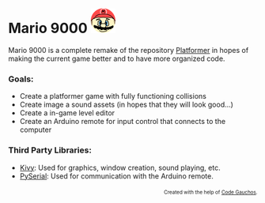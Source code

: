 # Mario 9000 <img src="res/player.png" width=50 height=50>
Mario 9000 is a complete remake of the repository [Platformer](https://github.com/code_gauchos/Platformer) in hopes of making the current game better and to have more organized code.
### Goals:
- Create a platformer game with fully functioning collisions
- Create image a sound assets (in hopes that they will look good...)
- Create a in-game level editor
- Create an Arduino remote for input control that connects to the computer

### Third Party Libraries:
- [Kivy](https://kivy.org): Used for graphics, window creation, sound playing, etc.
- [PySerial](https://pypi.org/project/pyserial/): Used for communication with the Arduino remote.

<div align="right"><font size="1">Created with the help of <a href="https://codegauchos.com">Code Gauchos</a>.</font></div>
